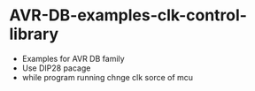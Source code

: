 # AVR-DB-examples-clk-control-library
- Examples for AVR DB family
- Use DIP28 pacage
- while program running chnge clk sorce of mcu